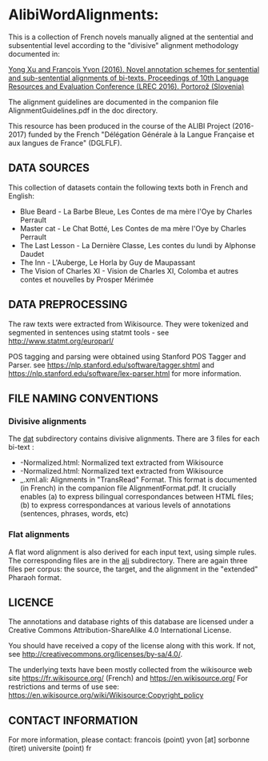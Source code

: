 # AlibiWordAlignments:

This is a collection of French novels manually aligned at the sentential and
subsentential level according to the "divisive" alignment methodology documented in:

[Yong Xu and François Yvon (2016). Novel annotation schemes for sentential 
and sub-sentential alignments of bi-texts. Proceedings of 10th Language 
Resources and Evaluation Conference (LREC 2016). Portorož (Slovenia)](https://aclanthology.org/L16-1099/)

The alignment guidelines are documented in the companion file AlignmentGuidelines.pdf in the doc directory.

This resource has been produced in the course of the ALIBI Project (2016-2017)
funded by the French "Délégation Générale à la Langue Française et aux langues
de France" (DGLFLF).

## DATA SOURCES ##

This collection of datasets contain the following texts both in French and English:
* Blue Beard - La Barbe Bleue,  Les Contes de ma mère l'Oye by Charles Perrault
* Master cat - Le Chat Botté,  Les Contes de ma mère l'Oye by Charles Perrault
* The Last Lesson - La Dernière Classe, Les contes du lundi by Alphonse Daudet
* The Inn - L'Auberge, Le Horla by Guy de Maupassant
* The Vision of Charles XI - Vision de Charles XI, Colomba et autres contes et nouvelles by Prosper Mérimée 

## DATA PREPROCESSING ##

The raw texts were extracted from Wikisource. They were tokenized and segmented in
sentences using statmt tools - see http://www.statmt.org/europarl/

POS tagging and parsing were obtained using Stanford POS Tagger and Parser.
see https://nlp.stanford.edu/software/tagger.shtml
and https://nlp.stanford.edu/software/lex-parser.html for more information.

## FILE NAMING CONVENTIONS ##

### Divisive alignments 
The [dat](./dat) subdirectory contains divisive alignments. There are 3 files for each bi-text :
* <FrenchName>-Normalized.html:  Normalized text extracted from Wikisource
* <EnglishName>-Normalized.html: Normalized text extracted from Wikisource
* <EnglishName>_<FrenchName>.xml.ali: Alignments in "TransRead" Format. This format is documented (in French) in the companion file AlignmentFormat.pdf. It crucially enables (a) to express bilingual correspondances between HTML files; (b) to express correspondances at various levels of annotations (sentences, phrases, words, etc)

### Flat alignments
A flat word alignment is also derived for each input text, using simple rules. The corresponding files are in the [ali](./ali) subdirectory. There are again three files per corpus: the source, the target, and the alignment in the "extended" Pharaoh format.

## LICENCE ##

The annotations and database rights of this database are licensed under a
Creative Commons Attribution-ShareAlike 4.0 International License.

You should have received a copy of the license along with this
work. If not, see <http://creativecommons.org/licenses/by-sa/4.0/>.

The underlying texts have been mostly collected from the wikisource
web site https://fr.wikisource.org/ (French) and https://en.wikisource.org/
For restrictions and terms of use see: 
https://en.wikisource.org/wiki/Wikisource:Copyright_policy

## CONTACT INFORMATION ##

For more information, please contact: francois (point) yvon [at] sorbonne (tiret) universite (point) fr


